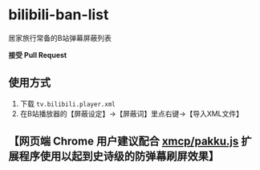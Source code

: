 # bilibili-ban-list
居家旅行常备的B站弹幕屏蔽列表

**接受 Pull Request**

## 使用方式

1. 下载 `tv.bilibili.player.xml`
2. 在B站播放器的【屏蔽设定】→【屏蔽词】里点右键→【导入XML文件】

## 【网页端 Chrome 用户建议配合 [xmcp/pakku.js](https://github.com/xmcp/pakku.js) 扩展程序使用以起到史诗级的防弹幕刷屏效果】
